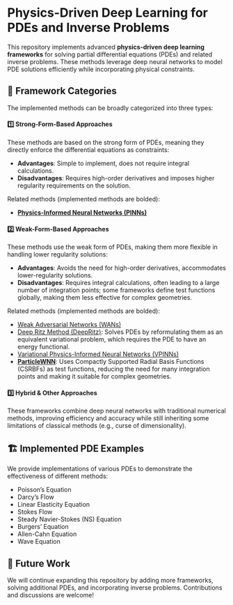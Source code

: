 # Physics-Driven Deep Learning for PDEs and Inverse Problems
This repository implements advanced **physics-driven deep learning frameworks** for solving partial differential equations (PDEs) and related inverse problems. These methods leverage deep neural networks to model PDE solutions efficiently while incorporating physical constraints.

## 📌 Framework Categories

The implemented methods can be broadly categorized into three types:
#### 1️⃣ Strong-Form-Based Approaches
These methods are based on the strong form of PDEs, meaning they directly enforce the differential equations as constraints:
- **Advantages**: Simple to implement, does not require integral calculations.
- **Disadvantages**: Requires high-order derivatives and imposes higher regularity requirements on the solution.

Related methods (implemented methods are bolded):
- **[Physics-Informed Neural Networks (PINNs)](https://www.sciencedirect.com/science/article/abs/pii/S0021999118307125)**

#### 2️⃣ Weak-Form-Based Approaches
These methods use the weak form of PDEs, making them more flexible in handling lower regularity solutions:
- **Advantages**: Avoids the need for high-order derivatives, accommodates lower-regularity solutions.
- **Disadvantages**: Requires integral calculations, often leading to a large number of integration points; some frameworks define test functions globally, making them less effective for complex geometries.

Related methods (implemented methods are bolded):
- [Weak Adversarial Networks (WANs)](https://www.sciencedirect.com/science/article/abs/pii/S0021999120301832)
- [Deep Ritz Method (DeepRitz)](https://link.springer.com/article/10.1007/s40304-018-0127-z): Solves PDEs by reformulating them as an equivalent variational problem, which requires the PDE to have an energy functional.
- [Variational Physics-Informed Neural Networks (VPINNs)](https://arxiv.org/abs/1912.00873)
- **[ParticleWNN](https://arxiv.org/abs/2305.12433)**: Uses Compactly Supported Radial Basis Functions (CSRBFs) as test functions, reducing the need for many integration points and making it suitable for complex geometries.


#### 3️⃣ Hybrid & Other Approaches
These frameworks combine deep neural networks with traditional numerical methods, improving efficiency and accuracy while still inheriting some limitations of classical methods (e.g., curse of dimensionality).

## 🏗️ Implemented PDE Examples
We provide implementations of various PDEs to demonstrate the effectiveness of different methods:
- Poisson’s Equation
- Darcy’s Flow
- Linear Elasticity Equation
- Stokes Flow
- Steady Navier-Stokes (NS) Equation
- Burgers’ Equation
- Allen-Cahn Equation
- Wave Equation

## 🚀 Future Work
We will continue expanding this repository by adding more frameworks, solving additional PDEs, and incorporating inverse problems. Contributions and discussions are welcome!
